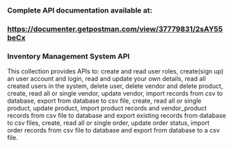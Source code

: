 ### Complete API documentation available at: 
### https://documenter.getpostman.com/view/37779831/2sAY55beCx 

### Inventory Management System API
This collection provides APIs to:
create and read user roles,
create(sign up) an user account and login,
read and update your own details,
read all created users in the system, delete user, delete vendor and delete product,
create, read all or single vendor, update vendor, import records from csv to database, export from database to csv file,
create, read all or single product, update product, import product records and vendor_product records from csv file to database and export existing records from database to csv files,
create, read all or single order, update order status, import order records from csv file to database and export from database to a csv file.

